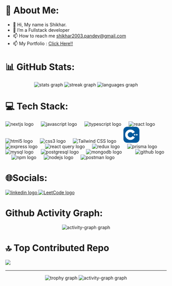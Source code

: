 # 💫 About Me:
- 👋 Hi, My name is Shikhar.
- 🌱 I’m a Fullstack developer
- 📫 How to reach me shikhar2003.pandey@gmail.com
- 📫 My Portfolio : [Click Here!!](https://portfolio-shikhar-pandeys-projects-6d0d29b3.vercel.app/)


# 📊 GitHub Stats:
<div align="center">
  <img src="https://github-readme-stats.vercel.app/api?username=ShikharPandey123&hide_title=false&hide_rank=false&show_icons=true&include_all_commits=true&count_private=true&disable_animations=false&theme=dracula&locale=en&hide_border=false" height="200" alt="stats graph"  />
  <img src="https://streak-stats.demolab.com?user=ShikharPandey123&locale=en&mode=daily&theme=dracula&hide_border=false&border_radius=5" height="200" alt="streak graph"  />
  <img src="https://github-readme-stats.vercel.app/api/top-langs?username=ShikharPandey123&locale=en&hide_title=false&layout=compact&card_width=320&langs_count=5&theme=dracula&hide_border=false" height="200" alt="languages graph"  />
</div>

# 💻 Tech Stack:

<div align="left">
  <img src="https://cdn.simpleicons.org/nextdotjs/000000" height="50" alt="nextjs logo"  />
  <img width="15" />
  <img src="https://cdn.simpleicons.org/javascript/F7DF1E" height="50" alt="javascript logo"  />
  <img width="15" />
  <img src="https://cdn.jsdelivr.net/gh/devicons/devicon/icons/typescript/typescript-original.svg" height="50" alt="typescript logo"  />
  <img width="15" />
  <img src="https://cdn.jsdelivr.net/gh/devicons/devicon/icons/react/react-original.svg" height="30" alt="react logo"  />
  <img width="12" />
  <img src="https://cdn.jsdelivr.net/gh/devicons/devicon/icons/html5/html5-original.svg" height="50" alt="html5 logo"  />
  <img width="15" />
  <img src="https://cdn.jsdelivr.net/gh/devicons/devicon/icons/css3/css3-original.svg" height="50" alt="css3 logo"  />
  <img width="15" />
  <img src="https://cdn.simpleicons.org/tailwindcss/06B6D4" height="50" alt="Tailwind CSS logo" />
  <img width="15" />
  <img src="https://raw.githubusercontent.com/tandpfun/skill-icons/65dea6c4eaca7da319e552c09f4cf5a9a8dab2c8/icons/CPP.svg" height="50" alt="cpp logo"  />
  <img width="15" />
  <img src="https://skillicons.dev/icons?i=express" height="50" alt="express logo"  />
  <img width="15" />
  <img src="https://cdn.simpleicons.org/reactquery/FF4154" height="50" alt="react query logo"  />
  <img width="15" />
  <img src="https://cdn.simpleicons.org/redux/764ABC" height="50" alt="redux logo"  />
  <img width="15" />
  <img src="https://cdn.simpleicons.org/prisma/2D3748" height="50" alt="prisma logo"  />
  <img width="15" />
  <img src="https://cdn.simpleicons.org/mysql/4479A1" height="50" alt="mysql logo"  />
  <img width="15" />
  <img src="https://cdn.simpleicons.org/postgresql/4169E1" height="50" alt="postgresql logo"  />
  <img width="15" />
  <img src="https://cdn.simpleicons.org/mongodb/47A248" height="50" alt="mongodb logo"  />
  <img width="15" />
<!--   <img src="https://cdn.simpleicons.org/visualstudiocode/007ACC" height="50" alt="Visual Studio Code logo" /> -->
  <img width="15" />
  <img src="https://img.shields.io/badge/GitHub-181717?logo=github&logoColor=white&style=for-the-badge" height="50" alt="github logo"  />
  <img width="15" />
  <img src="https://cdn.simpleicons.org/npm/CB3837" height="50" alt="npm logo"  />
  <img width="15" />
  <img src="https://cdn.simpleicons.org/nodedotjs/339933" height="50" alt="nodejs logo"  />
  <img width="15" />
  <img src="https://cdn.simpleicons.org/postman/FF6C37" height="50" alt="postman logo"  />
</div>



# 🌐Socials:
<div align="left">
  <!--<a href="https://www.instagram.com/vyas._.pranjal?igsh=MTh2Ym1uNTVlMDB1NQ==" target="_blank">
    <img src="https://img.shields.io/static/v1?message=Instagram&logo=instagram&label=&color=E4405F&logoColor=white&labelColor=&style=for-the-badge" height="40" alt="instagram logo"  />
  </a>-->
  <a href="https://www.linkedin.com/in/shikhar-pandey-270545230?utm_source=share&utm_campaign=share_via&utm_content=profile&utm_medium=android_app" target="_blank">
    <img src="https://img.shields.io/static/v1?message=LinkedIn&logo=linkedin&label=&color=0077B5&logoColor=white&labelColor=&style=for-the-badge" height="40" alt="linkedin logo"  />
  </a>
  <a href="https://leetcode.com/devilshikhar/" target="_blank">
    <img src="https://img.shields.io/static/v1?message=LeetCode&logo=leetcode&label=&color=FFA116&logoColor=white&labelColor=&style=for-the-badge" height="40" alt="LeetCode logo" />
</a>

</div>


# Github Activity Graph:
<div align="center">
  <img src="https://github-readme-activity-graph.vercel.app/graph?username=ShikharPandey123&radius=16&theme=react&area=true&order=5" height="300" alt="activity-graph graph"  />
</div>

# 🔝 Top Contributed Repo
![](https://github-contributor-stats.vercel.app/api?username=ShikharPandey123&limit=5&theme=dark&combine_all_yearly_contributions=true)

---




<div align="center">
  <img src="https://github-profile-trophy.vercel.app?username=ShikharPandey123&theme=dracula&column=-1&row=1&margin-w=8&margin-h=8&no-bg=false&no-frame=false&order=4" height="150" alt="trophy graph"  />
  <img src="https://github-readme-activity-graph.vercel.app/graph?username=ShikharPandey123&radius=16&theme=react&area=true&order=5" height="300" alt="activity-graph graph"  />
</div>
